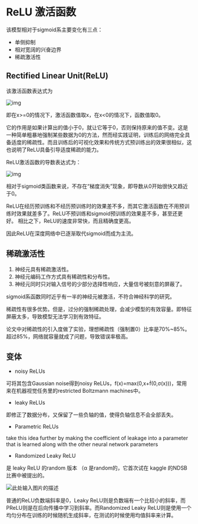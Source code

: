 # ReLU 激活函数

该模型相对于sigmoid系主要变化有三点：

* 单侧抑制
* 相对宽阔的兴奋边界
* 稀疏激活性



## Rectified Linear Unit(ReLU)

该激活函数表达式为

![img](http://img.blog.csdn.net/20161219175003614)

即在x>=0的情况下，激活函数值取x，在x<0的情况下，函数值取0。

它的作用是如果计算出的值小于0，就让它等于0，否则保持原来的值不变。这是一种简单粗暴地强制某些数据为0的方法，然而经实践证明，训练后的网络完全具备适度的稀疏性。而且训练后的可视化效果和传统方式预训练出的效果很相似，这也说明了ReLU具备引导适度稀疏的能力。

ReLU激活函数的导数表达式为：

![img](http://img.blog.csdn.net/20161219192334649)

相对于sigmoid类函数来说，不存在“梯度消失”现象，即导数从0开始很快又趋近于0。

ReLU在经历预训练和不经历预训练时的效果差不多，而其它激活函数在不用预训练时效果就差多了。ReLU不预训练和sigmoid预训练的效果差不多，甚至还更好。
相比之下，ReLU的速度非常快，而且精确度更高。

因此ReLU在深度网络中已逐渐取代sigmoid而成为主流。

## 稀疏激活性

1. 神经元具有稀疏激活性。
2. 神经元编码工作方式具有稀疏性和分布性。
3. 神经元同时只对输入信号的少部分选择性响应，大量信号被刻意的屏蔽了。

sigmoid系函数同时近乎有一半的神经元被激活，不符合神经科学的研究。

稀疏性有很多优势。但是，过分的强制稀疏处理，会减少模型的有效容量。即特征屏蔽太多，导致模型无法学习到有效特征。

论文中对稀疏性的引入度做了实验，理想稀疏性（强制置0）比率是70%~85%。超过85%，网络就容量就成了问题，导致错误率极高。

## 变体

* noisy ReLUs

可将其包含Gaussian noise得到noisy ReLUs，f(x)=max(0,x+(0,σ(x)))，常用来在机器视觉任务里的restricted Boltzmann machines中。

* leaky ReLUs

即修正了数据分布，又保留了一些负轴的值，使得负轴信息不会全部丢失。

* Parametric ReLUs

take this idea further by making the coefficient of leakage into a parameter that is learned along with the other neural network parameters

* Randomized Leaky ReLU 

是 leaky ReLU 的random 版本 （α 是random的，它首次试在 kaggle 的NDSB 比赛中被提出的。

![此处输入图片的描述](http://7pn4yt.com1.z0.glb.clouddn.com/blog-rrelu.png)



普通的ReLU负数端斜率是0，Leaky ReLU则是负数端有一个比较小的斜率，而PReLU则是在后向传播中学习到斜率。而Randomized Leaky ReLU则是使用一个均匀分布在训练的时候随机生成斜率，在测试的时候使用均值斜率来计算。

